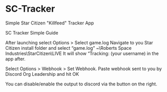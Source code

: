 # SC-Tracker
Simple Star Citizen "Killfeed" Tracker App

SC Tracker Simple Guide

After launching select Options > Select game.log
Navigate to you Star Citizen install folder and select “game.log”
	~\Roberts Space Industries\StarCitizen\LIVE
It will show “Tracking: (your username) in the app after.

Select Options > Webhook > Set Webhook.
Paste webhook sent to you by Discord Org Leadership and hit OK

You can disable/enable the output to discord via the button on the right.
